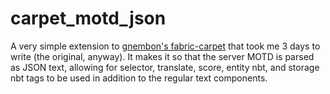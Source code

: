 # carpet_motd_json
 
A very simple extension to [gnembon's fabric-carpet](https://github.com/gnembon/fabric-carpet) that took me 3 days to write (the original, anyway). It makes it so that the server MOTD is parsed as JSON text, allowing for selector, translate, score, entity nbt, and storage nbt tags to be used in addition to the regular text components.
